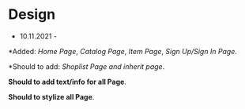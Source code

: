# Design 

- 10.11.2021 -

*Added: 
_Home Page_,
_Catalog Page_,
_Item Page_,
_Sign Up/Sign In Page_.

*Should to add:
_Shoplist Page and inherit page_.

__Should to add text/info for all Page__.

__Should to stylize all Page__.
